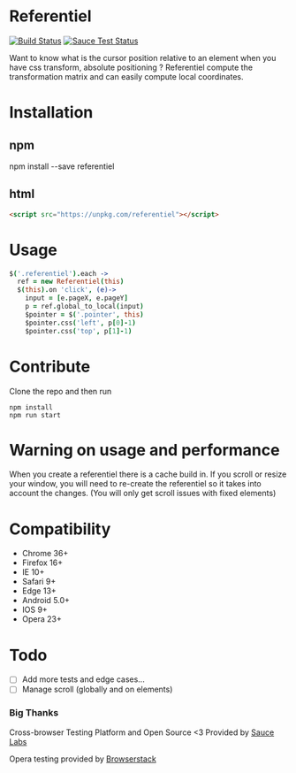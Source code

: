 # Referentiel

[![Build Status](https://travis-ci.org/ombr/referentiel.svg?branch=master)](https://travis-ci.org/ombr/referentiel)
[![Sauce Test Status](https://saucelabs.com/buildstatus/referentiel)](https://saucelabs.com/u/referentiel)

Want to know what is the cursor position relative to an element when you have
css transform, absolute positioning ? Referentiel compute the transformation
matrix and can easily compute local coordinates.

# Installation

## npm

npm install --save referentiel

## html

```html
<script src="https://unpkg.com/referentiel"></script>
```

# Usage

```coffee
$('.referentiel').each ->
  ref = new Referentiel(this)
  $(this).on 'click', (e)->
    input = [e.pageX, e.pageY]
    p = ref.global_to_local(input)
    $pointer = $('.pointer', this)
    $pointer.css('left', p[0]-1)
    $pointer.css('top', p[1]-1)
```

# Contribute

Clone the repo and then run

```
npm install
npm run start
```

# Warning on usage and performance

When you create a referentiel there is a cache build in. If you scroll or resize
your window, you will need to re-create the referentiel so it takes into account
the changes. (You will only get scroll issues with fixed elements)

# Compatibility

- Chrome 36+
- Firefox 16+
- IE 10+
- Safari 9+
- Edge 13+
- Android 5.0+
- IOS 9+
- Opera 23+


# Todo

- [ ] Add more tests and edge cases...
- [ ] Manage scroll (globally and on elements)

### Big Thanks

Cross-browser Testing Platform and Open Source <3 Provided by [Sauce Labs](https://saucelabs.com)

Opera testing provided by [Browserstack](https://browserstack.com)

